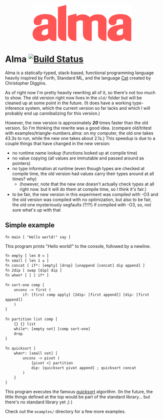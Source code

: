 <p align="center">
  <img src="almalogo.svg" title="(alma logo)" width="324" height="119" />
</p>

Alma [![Build Status](https://travis-ci.org/broomweed/alma.svg?branch=master)](https://travis-ci.org/broomweed/alma)
====

Alma is a statically-typed, stack-based, functional programming language
heavily inspired by Forth, Standard ML, and the language [Cat][cat] created
by Christopher Diggins.

As of right now I'm pretty heavily rewriting all of it, so there's not
too much to show. The old version right now lives in the `old/` folder
but will be cleaned up at some point in the future. (It does have a working
type-inference system, which the current version so far lacks and which
I will probably end up cannibalizing for this version.)

However, the new version is approximately ***20*** times faster than
the old version. So I'm thinking the rewrite was a good idea. (compare
old/tritest with examples/triangle-numbers.alma: on my computer, the
old one takes 43.3s to run, while the new one takes about 2.1s.) This
speedup is due to a couple things that have changed in the new version:

  * no runtime name lookup (functions looked up at compile time)
  * no value copying (all values are immutable and passed around as pointers)
  * no type information at runtime (even though types are checked at compile
    time, the old version had values carry their types around at all times? why)
    - (however, note that the new one doesn't actually check types at all
        right now. but it will do them at compile time, so I think it's fair.)
  * to be fair, the new version in this experiment was compiled with -O3
    and the old version was compiled with no optimization, but also to be fair,
    the old one mysteriously segfaults (?!?!) if compiled with -O3, so, not
    sure what's up with that

  [cat]: https://www.codeproject.com/articles/16247/cat-a-statically-typed-programming-language-interp

Simple example
--------------

```
fn main [ "Hello world!" say ]
```
This program prints "Hello world!" to the console, followed by a newline.

```
fn empty [ len 0 = ]
fn small [ len 1 ≤ ]
fn concat [ if*: [empty] [drop] [unappend [concat] dip append] ]
fn 2dip [ swap [dip] dip ]
fn when* [ [ ] if* ]

fn sort-one comp [
    uncons -> first (
        if: [first comp apply] [2dip: [first append]] [dip: [first append]]
    )
]

fn partition list comp [
    {} {} list
    while*: [empty not] [comp sort-one]
    drop
]

fn quicksort [
    when*: [small not] [
        uncons -> pivot (
            [pivot <] partition
            dip: [quicksort pivot append] ; quicksort concat
        )
    ]
]
```
This program executes the famous [quicksort](https://en.wikipedia.org/wiki/Quicksort)
algorithm.
(In the future, the little things defined at the top would be part of the standard
 library... but there's no standard library yet ;) )

Check out the `examples/` directory for a few more examples.
